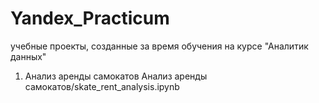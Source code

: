 # Yandex_Practicum
учебные проекты, созданные за время обучения на курсе "Аналитик данных"

1. Анализ аренды самокатов Анализ аренды самокатов/skate_rent_analysis.ipynb
